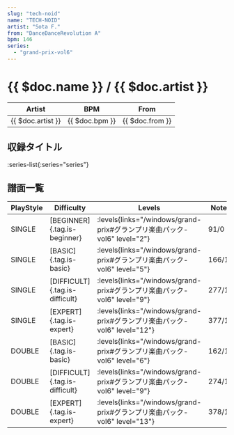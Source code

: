 ```yaml
---
slug: "tech-noid"
name: "TECH-NOID"
artist: "Sota F."
from: "DanceDanceRevolution A"
bpm: 146
series:
  - "grand-prix-vol6"
---
```


# {{ $doc.name }} / {{ $doc.artist }}

|Artist|BPM|From|
|------|---|----|
|{{ $doc.artist }}|{{ $doc.bpm }}|{{ $doc.from }}|

## 収録タイトル

:series-list{:series="series"}

## 譜面一覧

|PlayStyle|Difficulty|Levels|Notes|Movie|
|---------|----------|------|-----|-----|
|SINGLE|[BEGINNER]{.tag.is-beginner}| :levels{links="/windows/grand-prix#グランプリ楽曲パック-vol6" level="2"}|91/0||
|SINGLE|[BASIC]{.tag.is-basic}| :levels{links="/windows/grand-prix#グランプリ楽曲パック-vol6" level="5"}|166/13||
|SINGLE|[DIFFICULT]{.tag.is-difficult}| :levels{links="/windows/grand-prix#グランプリ楽曲パック-vol6" level="9"}|277/12||
|SINGLE|[EXPERT]{.tag.is-expert}| :levels{links="/windows/grand-prix#グランプリ楽曲パック-vol6" level="12"}|377/15||
|DOUBLE|[BASIC]{.tag.is-basic}| :levels{links="/windows/grand-prix#グランプリ楽曲パック-vol6" level="6"}|162/13||
|DOUBLE|[DIFFICULT]{.tag.is-difficult}| :levels{links="/windows/grand-prix#グランプリ楽曲パック-vol6" level="9"}|274/12||
|DOUBLE|[EXPERT]{.tag.is-expert}| :levels{links="/windows/grand-prix#グランプリ楽曲パック-vol6" level="13"}|378/16||
